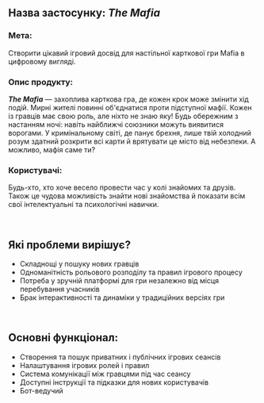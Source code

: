 ## Назва застосунку: ***The Mafia***
### Мета:
Створити цікавий ігровий досвід для настільної карткової гри Mafia в цифровому вигляді.
### Опис продукту:
***The Mafia*** — захоплива карткова гра, де кожен крок може змінити хід подій. Мирні жителі повинні об'єднатися проти підступної мафії. Кожен із гравців має свою роль, але ніхто не знаю яку! Будь обережним з настанням ночі: навіть найближчі союзники можуть виявитися ворогами. У кримінальному світі, де панує брехня, лише твій холодний розум здатний розкрити всі карти й врятувати це місто від небезпеки. А можливо, мафія саме ти?
### Користувачі:
Будь-хто, хто хоче весело провести час у колі знайомих та друзів. Також це чудова можливість знайти нові знайомства й показати всім свої інтелектуальні та психологічні навички.

&nbsp;

## Які проблеми вирішує?    
* Складнощі у пошуку нових гравців
* Одноманітність рольового розподілу та правил ігрового процесу
* Потреба у зручній платформі для гри незалежно від місця перебування учасників
* Брак інтерактивності та динаміки у традиційних версіях гри

&nbsp;

## Основні функціонал:
* Створення та пошук приватних і публічних ігрових сеансів
* Налаштування ігрових ролей і правил
* Система комунікації між гравцями під час сеансу
* Доступні інструкції та підказки для нових користувачів
* Бот-ведучий
